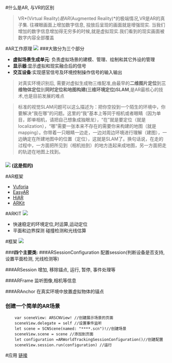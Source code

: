 #什么是AR, 与VR的区别
>VR*(Virtual Reality)*是AR*(Augmented Reality)*的极端情况,VR是AR的真子集. 往裸眼画面上增加数字信息, 投放后呈现的画面就是增强现实. 当我们增加的数字信息增加得无穷多的时候,就是虚拟现实.我们看到的现实画面被数字内容全部覆盖


#AR工作原理
![](http://imageshack.com/img924/1493/cW5vkl.png)
###大致分为三个部分
- **虚拟场景生成单元**: 负责虚拟场景的建模、管理、绘制和其它外设的管理
- **显示器**:显示虚拟和现实融合后的信号
- **交互设备**:实现感官信号及环境控制操作信号的输入输出


>对真实环境识别后, 需要对虚拟生成物三维配准,由最早的**二维图片定位**到**三维物体定位**到**同时定位和地图构建(三维环境定位)SLAM**,是AR最核心的技术,也是目前发展的难点 


>标准的视觉SLAM问题可以这么描述为：把你空投到一个陌生的环境中，你要解决“我在哪”的问题。这里的“我”基本上等同于相机或者眼睛（因为单目，即单相机，请把自己想象成独眼龙），“在”就是要定位（就是localization），“哪”需要一张本来不存在的需要你来构建的地图（就是mapping）。你带着一只眼睛一边走，一边对周边环境进行理解（建图），一边确定在所建地图中的位置（定位），这就是SLAM了。换句话说，在走的过程中，一方面把所见到（相机拍到）的地方连起来成地图，另一方面把走的轨迹在地图上找到。


###

![](http://imageshack.com/img923/7859/QyPvsH.gif)
**(这是假的)**

#AR框架
- [Vuforia](https://developer.vuforia.com/)
- [EasyAR](http://www.easyar.cn/)
- [HiAR](https://www.hiscene.com/sdk/)
- [ARKit](https://developer.apple.com/documentation/arkit#overview)


#ARKIT
![](http://imageshack.com/img923/5863/c1RwT1.png)

- 快速稳定的环境定位,时运算,运动定位
- 平面和边界探测 碰撞检测和光线估算

#框架
![](http://imageshack.com/img922/5935/5JB0H7.png)

###**四个主要类:**
###ARSessionConfiguration
配置session(判断设备是否支持, 设置平面检测, 光线检测等)

###ARSession
增加, 移除锚点, 运行, 暂停, 事件处理等

###ARFrame
监听图像,相机等信息

###ARAnchor
在真实环境中放置虚拟物体的锚点


### 创建一个简单的AR场景

```
	var sceneView: ARSCNView! //创建展示场景的页面
	sceneView.delegate = self //设置事件监听
	let scene = SCNScene(named: "****.scn")!//创建场景   
	sceneView.scene = scene //添加到页面
	let configuration =ARWorldTrackingSessionConfiguration()//创建配置
	sceneView.session.run(configuration) //运行
```


#应用
[链接](https://sspai.com/post/39806)




